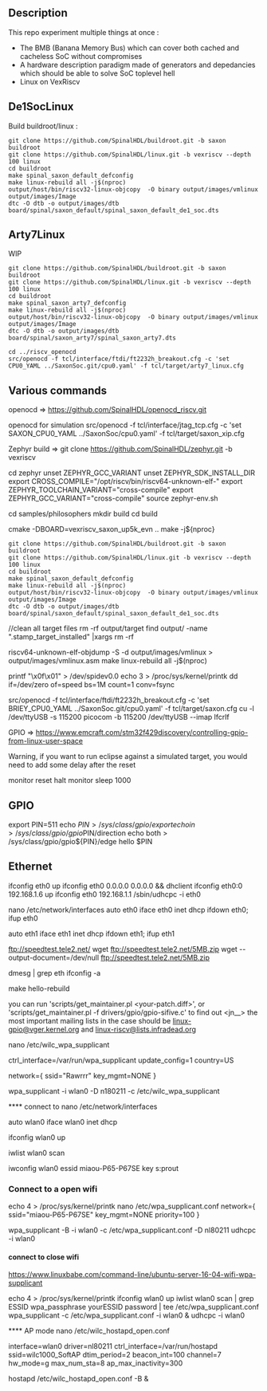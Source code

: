## Description

This repo experiment multiple things at once :
- The BMB (Banana Memory Bus) which can cover both cached and cacheless SoC without compromises
- A hardware description paradigm made of generators and depedancies which should be able to solve SoC toplevel hell
- Linux on VexRiscv

## De1SocLinux

Build buildroot/linux :

```
git clone https://github.com/SpinalHDL/buildroot.git -b saxon buildroot
git clone https://github.com/SpinalHDL/linux.git -b vexriscv --depth 100 linux
cd buildroot
make spinal_saxon_default_defconfig
make linux-rebuild all -j$(nproc)
output/host/bin/riscv32-linux-objcopy  -O binary output/images/vmlinux output/images/Image
dtc -O dtb -o output/images/dtb board/spinal/saxon_default/spinal_saxon_default_de1_soc.dts
```

## Arty7Linux

WIP

```
git clone https://github.com/SpinalHDL/buildroot.git -b saxon buildroot
git clone https://github.com/SpinalHDL/linux.git -b vexriscv --depth 100 linux
cd buildroot
make spinal_saxon_arty7_defconfig
make linux-rebuild all -j$(nproc)
output/host/bin/riscv32-linux-objcopy  -O binary output/images/vmlinux output/images/Image
dtc -O dtb -o output/images/dtb board/spinal/saxon_arty7/spinal_saxon_arty7.dts

cd ../riscv_openocd
src/openocd -f tcl/interface/ftdi/ft2232h_breakout.cfg -c 'set CPU0_YAML ../SaxonSoc.git/cpu0.yaml' -f tcl/target/arty7_linux.cfg
```



## Various commands

openocd =>
https://github.com/SpinalHDL/openocd_riscv.git

openocd for simulation
src/openocd -f tcl/interface/jtag_tcp.cfg -c 'set SAXON_CPU0_YAML ../SaxonSoc/cpu0.yaml' -f tcl/target/saxon_xip.cfg


Zephyr build =>
git clone https://github.com/SpinalHDL/zephyr.git -b vexriscv

cd zephyr
unset ZEPHYR_GCC_VARIANT
unset ZEPHYR_SDK_INSTALL_DIR
export CROSS_COMPILE="/opt/riscv/bin/riscv64-unknown-elf-"
export ZEPHYR_TOOLCHAIN_VARIANT="cross-compile"
export ZEPHYR_GCC_VARIANT="cross-compile"
source zephyr-env.sh

cd samples/philosophers
mkdir build
cd build

cmake -DBOARD=vexriscv_saxon_up5k_evn ..
make -j${nproc}


```
git clone https://github.com/SpinalHDL/buildroot.git -b saxon buildroot
git clone https://github.com/SpinalHDL/linux.git -b vexriscv --depth 100 linux
cd buildroot
make spinal_saxon_default_defconfig
make linux-rebuild all -j$(nproc)
output/host/bin/riscv32-linux-objcopy  -O binary output/images/vmlinux output/images/Image
dtc -O dtb -o output/images/dtb board/spinal/saxon_default/spinal_saxon_default_de1_soc.dts
```

//clean all target files
rm -rf output/target
find output/ -name ".stamp_target_installed" |xargs rm -rf


riscv64-unknown-elf-objdump -S -d output/images/vmlinux > output/images/vmlinux.asm
make linux-rebuild all -j$(nproc)

printf "\x0f\x01" > /dev/spidev0.0
echo 3 > /proc/sys/kernel/printk
dd if=/dev/zero of=speed bs=1M count=1 conv=fsync

src/openocd -f tcl/interface/ftdi/ft2232h_breakout.cfg -c 'set BRIEY_CPU0_YAML ../SaxonSoc.git/cpu0.yaml' -f tcl/target/saxon.cfg
cu -l /dev/ttyUSB -s 115200
picocom -b 115200 /dev/ttyUSB --imap lfcrlf

GPIO => https://www.emcraft.com/stm32f429discovery/controlling-gpio-from-linux-user-space

Warning, if you want to run eclipse against a simulated target, you would need to add some delay after the reset

monitor reset halt
monitor sleep 1000



## GPIO
export PIN=511
echo $PIN > /sys/class/gpio/export
echo in > /sys/class/gpio/gpio$PIN/direction
echo both > /sys/class/gpio/gpio${PIN}/edge
hello $PIN

## Ethernet
ifconfig eth0 up
ifconfig eth0 0.0.0.0 0.0.0.0 && dhclient
ifconfig eth0:0 192.168.1.6 up
ifconfig eth0 192.168.1.1
/sbin/udhcpc -i eth0

nano /etc/network/interfaces
auto eth0
iface eth0 inet dhcp
ifdown eth0; ifup eth0


auto eth1
iface eth1 inet dhcp
ifdown eth1; ifup eth1

ftp://speedtest.tele2.net/
wget ftp://speedtest.tele2.net/5MB.zip
wget --output-document=/dev/null ftp://speedtest.tele2.net/5MB.zip


dmesg | grep eth
ifconfig -a


make hello-rebuild


you can run 'scripts/get_maintainer.pl <your-patch.diff>', or 'scripts/get_maintainer.pl -f drivers/gpio/gpio-sifive.c' to find out
<jn__> the most important mailing lists in the case should be linux-gpio@vger.kernel.org and linux-riscv@lists.infradead.org



nano /etc/wilc_wpa_supplicant

ctrl_interface=/var/run/wpa_supplicant
update_config=1
country=US

network={
    ssid="Rawrrr"
    key_mgmt=NONE
}

wpa_supplicant -i wlan0 -D n180211 -c /etc/wilc_wpa_supplicant



**** connect to
nano  /etc/network/interfaces

auto wlan0
iface wlan0 inet dhcp

ifconfig wlan0 up

iwlist wlan0 scan

iwconfig wlan0 essid miaou-P65-P67SE key s:prout

### Connect to a open wifi
echo 4 > /proc/sys/kernel/printk
nano /etc/wpa_supplicant.conf
network={
    ssid="miaou-P65-P67SE"
    key_mgmt=NONE
    priority=100
}

wpa_supplicant -B -i wlan0 -c /etc/wpa_supplicant.conf -D nl80211
udhcpc -i wlan0

#### connect to close wifi
https://www.linuxbabe.com/command-line/ubuntu-server-16-04-wifi-wpa-supplicant

echo 4 > /proc/sys/kernel/printk
ifconfig wlan0 up
iwlist wlan0 scan | grep ESSID
wpa_passphrase yourESSID password | tee /etc/wpa_supplicant.conf
wpa_supplicant -c /etc/wpa_supplicant.conf -i wlan0 &
udhcpc -i wlan0




**** AP mode
nano /etc/wilc_hostapd_open.conf

interface=wlan0
driver=nl80211
ctrl_interface=/var/run/hostapd
ssid=wilc1000_SoftAP
dtim_period=2
beacon_int=100
channel=7
hw_mode=g
max_num_sta=8
ap_max_inactivity=300

hostapd /etc/wilc_hostapd_open.conf -B &
